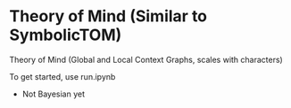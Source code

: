 # Theory of Mind (Similar to SymbolicTOM)
Theory of Mind (Global and Local Context Graphs, scales with characters)

To get started, use run.ipynb

- Not Bayesian yet
